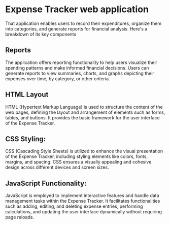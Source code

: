# Expense Tracker web application 

   That application enables users to record their expenditures, organize them into categories, and generate reports for financial analysis. Here's a breakdown of its key components

   ## Reports

   The application offers reporting functionality to help users visualize their spending patterns and make informed financial decisions. Users can generate reports to view summaries, charts, and graphs depicting their expenses over time, by category, or other criteria.

  ## HTML Layout
  HTML (Hypertext Markup Language) is used to structure the content of the web pages, defining the layout and arrangement of elements such as forms, tables, and buttons. It provides the basic framework for the user interface of the Expense Tracker.

  ## CSS Styling: 
  CSS (Cascading Style Sheets) is utilized to enhance the visual presentation of the Expense Tracker, including styling elements like colors, fonts, margins, and spacing. CSS ensures a visually appealing and cohesive design across different devices and screen sizes.

  ## JavaScript Functionality: 
  JavaScript is employed to implement interactive features and handle data management tasks within the Expense Tracker. It facilitates functionalities such as adding, editing, and deleting expense entries, performing calculations, and updating the user interface dynamically without requiring page reloads.
